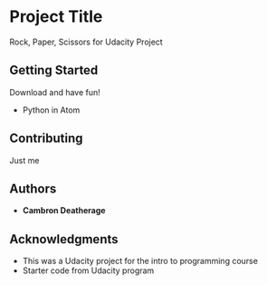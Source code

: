 # Project Title

Rock, Paper, Scissors for Udacity Project

## Getting Started

Download and have fun!

* Python in Atom

## Contributing

Just me

## Authors

* **Cambron Deatherage**

## Acknowledgments

* This was a Udacity project for the intro to programming course
* Starter code from Udacity program
